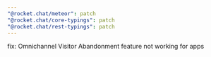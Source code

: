 ```yaml
---
"@rocket.chat/meteor": patch
"@rocket.chat/core-typings": patch
"@rocket.chat/rest-typings": patch
---
```


fix: Omnichannel Visitor Abandonment feature not working for apps

